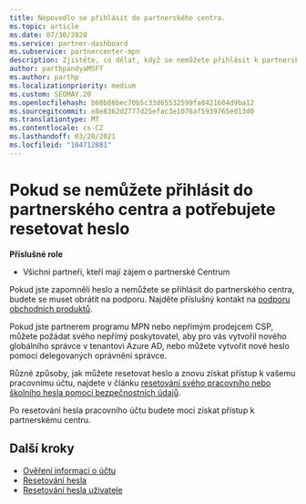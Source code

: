 ```yaml
---
title: Nepovedlo se přihlásit do partnerského centra.
ms.topic: article
ms.date: 07/30/2020
ms.service: partner-dashboard
ms.subservice: partnercenter-mpn
description: Zjistěte, co dělat, když se nemůžete přihlásit k partnerskému centru – obsahuje informace o resetování hesla pracovního účtu nebo hesla školního účtu, pokud jste ho zapomněli.
author: parthpandyaMSFT
ms.author: parthp
ms.localizationpriority: medium
ms.custom: SEOMAY.20
ms.openlocfilehash: b60b86bec70b5c33d65532599fa0421604d9ba12
ms.sourcegitcommit: e8e8362d2777d25efac3e1076af5939765ed13d0
ms.translationtype: MT
ms.contentlocale: cs-CZ
ms.lasthandoff: 03/20/2021
ms.locfileid: "104712881"
---
```

# <a name="if-you-cant-sign-into-partner-center-and-need-to-reset-your-password"></a>Pokud se nemůžete přihlásit do partnerského centra a potřebujete resetovat heslo

**Příslušné role**

- Všichni partneři, kteří mají zájem o partnerské Centrum

Pokud jste zapomněli heslo a nemůžete se přihlásit do partnerského centra, budete se muset obrátit na podporu. Najděte příslušný kontakt na [podporu obchodních produktů](/microsoft-365/admin/contact-support-for-business-products). 

Pokud jste partnerem programu MPN nebo nepřímým prodejcem CSP, můžete požádat svého nepřímý poskytovatel, aby pro vás vytvořil nového globálního správce v tenantovi Azure AD, nebo můžete vytvořit nové heslo pomocí delegovaných oprávnění správce. 

Různé způsoby, jak můžete resetovat heslo a znovu získat přístup k vašemu pracovnímu účtu, najdete v článku [resetování svého pracovního nebo školního hesla pomocí bezpečnostních údajů](/azure/active-directory/user-help/active-directory-passwords-update-your-own-password#how-to-change-your-password).

Po resetování hesla pracovního účtu budete moci získat přístup k partnerskému centru. 

## <a name="next-steps"></a>Další kroky

- [Ověření informací o účtu](verification-responses.md)
- [Resetování hesla](reset-my-pasword.md)
- [Resetování hesla uživatele](reset-a-user-password.md)